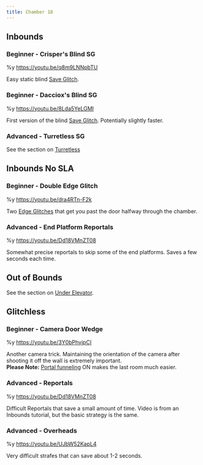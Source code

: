 ```yaml
---
title: Chamber 18
---
```


## Inbounds

### Beginner - Crisper's Blind SG

%y https://youtu.be/q8m9LNNpbTU

Easy static blind [Save Glitch](./movement-and-glitches#glitches-save-glitch).

### Beginner - Dacciox's Blind SG

%y https://youtu.be/8Lda5YeLGMI

First version of the blind [Save Glitch](./movement-and-glitches#glitches-save-glitch). Potentially slightly faster.

### Advanced - Turretless SG

See the section on [Turretless](./chamber16#inbounds)

## Inbounds No SLA

### Beginner - Double Edge Glitch

%y https://youtu.be/dra4RTn-F2k

Two [Edge Glitches](./movement-and-glitches#glitches-edge-glitch) that get you past the door halfway through the chamber.

### Advanced - End Platform Reportals

%y https://youtu.be/Dd18VMnZT08

Somewhat precise reportals to skip some of the end platforms. Saves a few seconds each time.

## Out of Bounds

See the section on [Under Elevator](./chamber13#out-of-bounds).

## Glitchless

### Beginner - Camera Door Wedge

%y https://youtu.be/3Y0bPhvjpCI

Another camera trick. Maintaining the orientation of the camera after shooting it off the wall is extremely important.<br>
**Please Note:** [Portal funneling](./introduction#keybinds-portal-funneling) ON makes the last room much easier.

### Advanced - Reportals

%y https://youtu.be/Dd18VMnZT08

Difficult Reportals that save a small amount of time. Video is from an Inbounds tutorial, but the basic strategy is the same.

### Advanced - Overheads

%y https://youtu.be/UJbW52KapL4

Very difficult strafes that can save about 1-2 seconds.
